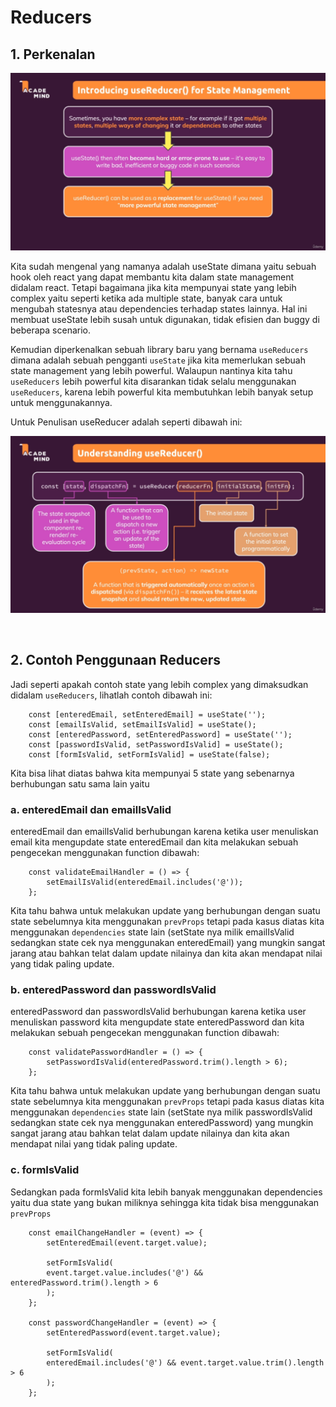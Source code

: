 # Reducers

## 1. Perkenalan

![Reducers Definition](../../images/reducers-definition.png)

Kita sudah mengenal yang namanya adalah useState dimana yaitu sebuah hook oleh react yang dapat membantu kita dalam state management didalam react. Tetapi bagaimana jika kita mempunyai state yang lebih complex yaitu seperti ketika ada multiple state, banyak cara untuk mengubah statesnya atau dependencies terhadap states lainnya. Hal ini membuat useState lebih susah untuk digunakan, tidak efisien dan buggy di beberapa scenario.

Kemudian diperkenalkan sebuah library baru yang bernama `useReducers` dimana adalah sebuah pengganti `useState` jika kita memerlukan sebuah state management yang lebih powerful. Walaupun nantinya kita tahu `useReducers` lebih powerful kita disarankan tidak selalu menggunakan `useReducers`, karena lebih powerful kita membutuhkan lebih banyak setup untuk menggunakannya.

Untuk Penulisan useReducer adalah seperti dibawah ini:

![useReducer Code](../../images/useReducer-code.png)

<br />

## 2. Contoh Penggunaan Reducers

Jadi seperti apakah contoh state yang lebih complex yang dimaksudkan didalam `useReducers`, lihatlah contoh dibawah ini:

```tsx
    const [enteredEmail, setEnteredEmail] = useState('');
    const [emailIsValid, setEmailIsValid] = useState();
    const [enteredPassword, setEnteredPassword] = useState('');
    const [passwordIsValid, setPasswordIsValid] = useState();
    const [formIsValid, setFormIsValid] = useState(false);
```

Kita bisa lihat diatas bahwa kita mempunyai 5 state yang sebenarnya berhubungan satu sama lain yaitu 

### a. enteredEmail dan emailIsValid 

enteredEmail dan emailIsValid berhubungan karena ketika user menuliskan email kita mengupdate state enteredEmail dan kita melakukan sebuah pengecekan menggunakan function dibawah:

```tsx
    const validateEmailHandler = () => {
        setEmailIsValid(enteredEmail.includes('@'));
    };
```

Kita tahu bahwa untuk melakukan update yang berhubungan dengan suatu state sebelumnya kita menggunakan `prevProps` tetapi pada kasus diatas kita menggunakan `dependencies` state lain (setState nya milik emailIsValid sedangkan state cek nya menggunakan enteredEmail) yang mungkin sangat jarang atau bahkan telat dalam update nilainya dan kita akan mendapat nilai yang tidak paling update.

### b. enteredPassword dan passwordIsValid 

enteredPassword dan passwordIsValid berhubungan karena ketika user menuliskan password kita mengupdate state enteredPassword dan kita melakukan sebuah pengecekan menggunakan function dibawah:

```tsx
    const validatePasswordHandler = () => {
        setPasswordIsValid(enteredPassword.trim().length > 6);
    };
```

Kita tahu bahwa untuk melakukan update yang berhubungan dengan suatu state sebelumnya kita menggunakan `prevProps` tetapi pada kasus diatas kita menggunakan `dependencies` state lain (setState nya milik passwordIsValid sedangkan state cek nya menggunakan enteredPassword) yang mungkin sangat jarang atau bahkan telat dalam update nilainya dan kita akan mendapat nilai yang tidak paling update.

### c. formIsValid

Sedangkan pada formIsValid kita lebih banyak menggunakan dependencies yaitu dua state yang bukan miliknya sehingga kita tidak bisa menggunakan `prevProps`

```tsx
    const emailChangeHandler = (event) => {
        setEnteredEmail(event.target.value);

        setFormIsValid(
        event.target.value.includes('@') && enteredPassword.trim().length > 6
        );
    };

    const passwordChangeHandler = (event) => {
        setEnteredPassword(event.target.value);

        setFormIsValid(
        enteredEmail.includes('@') && event.target.value.trim().length > 6
        );
    };
```